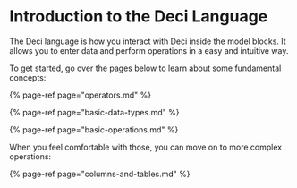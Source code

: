 # Introduction to the Deci Language

The Deci language is how you interact with Deci inside the model blocks. It allows you to enter data and perform operations in a easy and intuitive way.

To get started, go over the pages below to learn about some fundamental concepts:

{% page-ref page="operators.md" %}

{% page-ref page="basic-data-types.md" %}

{% page-ref page="basic-operations.md" %}



When you feel comfortable with those, you can move on to more complex operations:

{% page-ref page="columns-and-tables.md" %}







